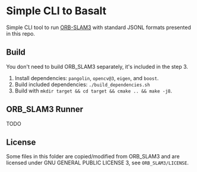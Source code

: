 # Simple CLI to Basalt

Simple CLI tool to run [ORB-SLAM3](https://github.com/UZ-SLAMLab/ORB_SLAM3) with standard JSONL formats presented in this repo.

## Build

You don't need to build ORB_SLAM3 separately, it's included in the step 3.

1. Install dependencies: `pangolin`, `opencv@3`, `eigen`, and `boost`.
2. Build included dependencies: `./build_dependencies.sh`
3. Build with `mkdir target && cd target && cmake .. && make -j8`.

## ORB_SLAM3 Runner

TODO

## License

Some files in this folder are copied/modified from ORB_SLAM3 and are licensed under GNU GENERAL PUBLIC LICENSE 3, see `ORB_SLAM3/LICENSE`.
